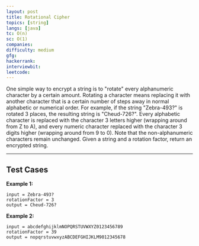 ```yaml
---
layout: post
title: Rotational Cipher
topics: [string]
langs: [java]
tc: O(n)
sc: O(1)
companies: 
difficulty: medium
gfg: 
hackerrank: 
interviewbit: 
leetcode: 
---
```


One simple way to encrypt a string is to "rotate" every alphanumeric character by a certain amount. Rotating a character means replacing it with another character that is a certain number of steps away in normal alphabetic or numerical order.
For example, if the string "Zebra-493?" is rotated 3 places, the resulting string is "Cheud-726?". Every alphabetic character is replaced with the character 3 letters higher (wrapping around from Z to A), and every numeric character replaced with the character 3 digits higher (wrapping around from 9 to 0). Note that the non-alphanumeric characters remain unchanged.
Given a string and a rotation factor, return an encrypted string.

---

## Test Cases

**Example 1:** 
```
input = Zebra-493?
rotationFactor = 3
output = Cheud-726?
```

**Example 2:** 
```
input = abcdefghijklmNOPQRSTUVWXYZ0123456789
rotationFactor = 39
output = nopqrstuvwxyzABCDEFGHIJKLM9012345678
```